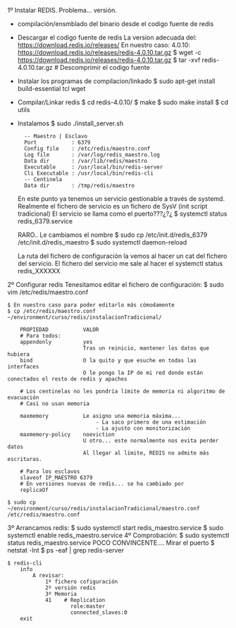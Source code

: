 
1º Instalar REDIS. Problema... versión.
- compilación/ensmblado del binario desde el codigo fuente de redis
- Descargar el codigo fuente de redis
    La version adecuada del:
        https://download.redis.io/releases/
    En nuestro caso: 4.0.10: https://download.redis.io/releases/redis-4.0.10.tar.gz
    $ wget -c https://download.redis.io/releases/redis-4.0.10.tar.gz
    $ tar -xvf redis-4.0.10.tar.gz # Descomprimir el codigo fuente
- Instalar los programas de compilacion/linkado
    $ sudo apt-get install build-essential tcl wget
- Compilar/Linkar redis
    $ cd redis-4.0.10/
    $ make
    $ sudo make install
    $ cd utils
- Instalamos
    $ sudo ./install_server.sh
        
        -- Maestro | Esclavo
        Port           : 6379
        Config file    : /etc/redis/maestro.conf
        Log file       : /var/log/redis_maestro.log
        Data dir       : /var/lib/redis/maestro
        Executable     : /usr/local/bin/redis-server
        Cli Executable : /usr/local/bin/redis-cli
        -- Centinela
        Data dir       : /tmp/redis/maestro

    En este punto ya tenemos un servicio gestionable a través de systemd.
    Realmente el fichero de servicio es un fichero de SysV (init script tradicional)
    El servicio se llama como el puerto???¿?¿
    $ systemctl status redis_6379.service
    
    RARO.. Le cambiamos el nombre
    $ sudo cp /etc/init.d/redis_6379 /etc/init.d/redis_maestro
    $ sudo systemctl daemon-reload
    
    La ruta del fichero de configuración la vemos al hacer un cat
    del fichero del servicio. El fichero del servicio me sale al hacer
    el systemctl status redis_XXXXXX
    
2º Configurar redis
    Tenesitamos editar el fichero de configuración:
    $ sudo vim /etc/redis/maestro.conf
    
    
    $ En nuestro caso para poder editarlo más cómodamente
    $ cp /etc/redis/maestro.conf ~/environment/curso/redis/instalacionTradicional/
        
        PROPIEDAD           VALOR
        # Para todos:
        appendonly          yes
                            Tras un reinicio, mantener los datos que hubiera
        bind                O la quito y que esuche en todas las interfaces
                            O le pongo la IP de mi red donde están conectados el resto de redis y apaches
        
        # Los centinelas no les pondría límite de memoria ni algoritmo de evacuación
        # Casi no usan memoria
        
        maxmemory           Le asigno una memoria máxima...
                                - La saco primero de una estimación
                                - La ajusto con monitorización
        maxmemory-policy    noeviction
                            U otro... este normalmente nos evita perder datos
                            Al llegar al límite, REDIS no admite más escrituras.
                        
        # Para los esclavos                
        slaveof IP_MAESTRO 6379
        # En versiones nuevas de redis... se ha cambiado por 
        replicaOf
    
    $ sudo cp ~/environment/curso/redis/instalacionTradicional/maestro.conf /etc/redis/maestro.conf                                                                          

3º Arrancamos redis:
    $ sudo systemctl start redis_maestro.service
    $ sudo systemctl enable redis_maestro.service
4º Comprobación:
    $ sudo systemctl status redis_maestro.service
        POCO CONVINCENTE.... 
    Mirar el puerto
    $ netstat -lnt 
    $ ps -eaf | grep redis-server
    
    $ redis-cli
        info
            A revisar:
                1º fichero cofiguración
                2º versión redis
                3º Memoria
                41    # Replication
                        role:master
                        connected_slaves:0
        exit